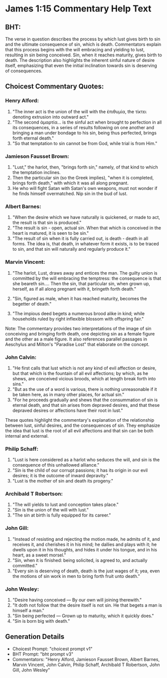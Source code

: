 # James 1:15 Commentary Help Text

## BHT:
The verse in question describes the process by which lust gives birth to sin and the ultimate consequence of sin, which is death. Commentators explain that this process begins with the will embracing and yielding to lust, resulting in sin being conceived. Sin, when it reaches maturity, gives birth to death. The description also highlights the inherent sinful nature of desire itself, emphasizing that even the initial inclination towards sin is deserving of consequences.

## Choicest Commentary Quotes:
### Henry Alford:
1. "The inner act is the union of the will with the ἐπιθυμία, the τίκτει denoting extrusion into outward act."
2. "The second ἁμαρτία... is the sinful act when brought to perfection in all its consequences, in a series of results following on one another and bringing a man under bondage to his sin, being thus perfected, brings forth eternal death."
3. "So that temptation to sin cannot be from God, while trial is from Him."

### Jamieson Fausset Brown:
1. "Lust," the harlot, then, "brings forth sin," namely, of that kind to which the temptation inclines.
2. Then the particular sin (so the Greek implies), "when it is completed, brings forth death," with which it was all along pregnant.
3. He who will fight Satan with Satan's own weapons, must not wonder if he finds himself overmatched. Nip sin in the bud of lust.

### Albert Barnes:
1. "When the desire which we have naturally is quickened, or made to act, the result is that sin is produced."
2. "The result is sin - open, actual sin. When that which is conceived in the heart is matured, it is seen to be sin."
3. "The result of sin when it is fully carried out, is death - death in all forms. The idea is, that death, in whatever form it exists, is to be traced to sin, and that sin will naturally and regularly produce it."

### Marvin Vincent:
1. "The harlot, Lust, draws away and entices the man. The guilty union is committed by the will embracing the temptress: the consequence is that she beareth sin.... Then the sin, that particular sin, when grown up, herself, as if all along pregnant with it, bringeth forth death."

2. "Sin, figured as male, when it has reached maturity, becomes the begetter of death."

3. "The impious deed begets a numerous brood alike in kind; while households ruled by right inflexible blossom with offspring fair."

Note: The commentary provides two interpretations of the image of sin conceiving and bringing forth death, one depicting sin as a female figure and the other as a male figure. It also references parallel passages in Aeschylus and Milton's "Paradise Lost" that elaborate on the concept.

### John Calvin:
1. "He first calls that lust which is not any kind of evil affection or desire, but that which is the fountain of all evil affections; by which, as he shews, are conceived vicious broods, which at length break forth into sins."
2. "But as the use of a word is various, there is nothing unreasonable if it be taken here, as in many other places, for actual sin."
3. "For he proceeds gradually and shews that the consummation of sin is eternal death, and that sin arises from depraved desires, and that these depraved desires or affections have their root in lust."

These quotes highlight the commentary's explanation of the relationship between lust, sinful desires, and the consequences of sin. They emphasize the idea that lust is the root of all evil affections and that sin can be both internal and external.

### Philip Schaff:
1. "Lust is here considered as a harlot who seduces the will, and sin is the consequence of this unhallowed alliance." 
2. "Sin is the child of our corrupt passions; it has its origin in our evil desires; it is the outcome of inward depravity." 
3. "Lust is the mother of sin and death its progeny."

### Archibald T Robertson:
1. "The will yields to lust and conception takes place." 
2. "Sin is the union of the will with lust." 
3. "The sin at birth is fully equipped for its career."

### John Gill:
1. "Instead of resisting and rejecting the motion made, he admits of it, and receives it, and cherishes it in his mind; he dallies and plays with it; he dwells upon it in his thoughts, and hides it under his tongue, and in his heart, as a sweet morsel." 
2. "Sin, when it is finished: being solicited, is agreed to, and actually committed." 
3. "Every sin is deserving of death, death is the just wages of it; yea, even the motions of sin work in men to bring forth fruit unto death."

### John Wesley:
1. "Desire having conceived — By our own will joining therewith." 
2. "It doth not follow that the desire itself is not sin. He that begets a man is himself a man."
3. "Sin being perfected — Grown up to maturity, which it quickly does."
4. "Sin is born big with death."


## Generation Details
- Choicest Prompt: "choicest prompt v1"
- BHT Prompt: "bht prompt v3"
- Commentators: "Henry Alford, Jamieson Fausset Brown, Albert Barnes, Marvin Vincent, John Calvin, Philip Schaff, Archibald T Robertson, John Gill, John Wesley"
